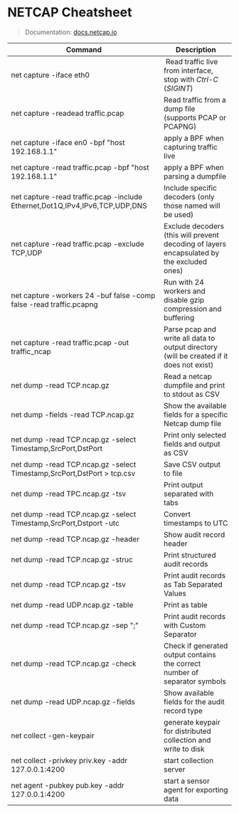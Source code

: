 # NETCAP Cheatsheet

> Documentation: [docs.netcap.io](https://docs.netcap.io)

|Command|Description|
|-------|-----------|
|net capture -iface eth0 | Read traffic live from interface, stop with _Ctrl-C_ \(_SIGINT_\) |
|net capture -readead traffic.pcap | Read traffic from a dump file \(supports PCAP or PCAPNG\) |
|net capture -iface en0 -bpf "host 192.168.1.1"|apply a BPF when capturing traffic live|
|net capture -read traffic.pcap -bpf "host 192.168.1.1"|apply a BPF when parsing a dumpfile|
|net capture -read traffic.pcap -include Ethernet,Dot1Q,IPv4,IPv6,TCP,UDP,DNS|Include specific decoders (only those named will be used)|
|net capture -read traffic.pcap -exclude TCP,UDP|Exclude decoders (this will prevent decoding of layers encapsulated by the excluded ones)|
|net capture -workers 24 -buf false -comp false -read traffic.pcapng|Run with 24 workers and disable gzip compression and buffering|
|net capture -read traffic.pcap -out traffic_ncap|Parse pcap and write all data to output directory \(will be created if it does not exist\)|
|net dump -read TCP.ncap.gz|Read a netcap dumpfile and print to stdout as CSV|
|net dump -fields -read TCP.ncap.gz|Show the available fields for a specific Netcap dump file|
|net dump -read TCP.ncap.gz -select Timestamp,SrcPort,DstPort|Print only selected fields and output as CSV|
|net dump -read TCP.ncap.gz -select Timestamp,SrcPort,DstPort > tcp.csv|Save CSV output to file|
|net dump -read TPC.ncap.gz -tsv|Print output separated with tabs|
|net dump -read TCP.ncap.gz -select Timestamp,SrcPort,Dstport -utc|Convert timestamps to UTC|
|net dump -read TCP.ncap.gz -header|Show audit record header|
|net dump -read TCP.ncap.gz -struc|Print structured audit records|
|net dump -read TCP.ncap.gz -tsv|Print audit records as Tab Separated Values|
|net dump -read UDP.ncap.gz -table |Print as table|
|net dump -read TCP.ncap.gz -sep ";"|Print audit records with Custom Separator|
|net dump -read TCP.ncap.gz -check|Check if generated output contains the correct number of separator symbols|
|net dump -read UDP.ncap.gz -fields|Show available fields for the audit record type|
|net collect -gen-keypair|generate keypair for distributed collection and write to disk|
|net collect -privkey priv.key -addr 127.0.0.1:4200|start collection server|
|net agent -pubkey pub.key -addr 127.0.0.1:4200|start a sensor agent for exporting data|
